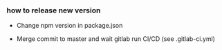 ### how to release new version

- Change npm version in package.json

- Merge commit to master and wait gitlab run CI/CD (see .gitlab-ci.yml)
